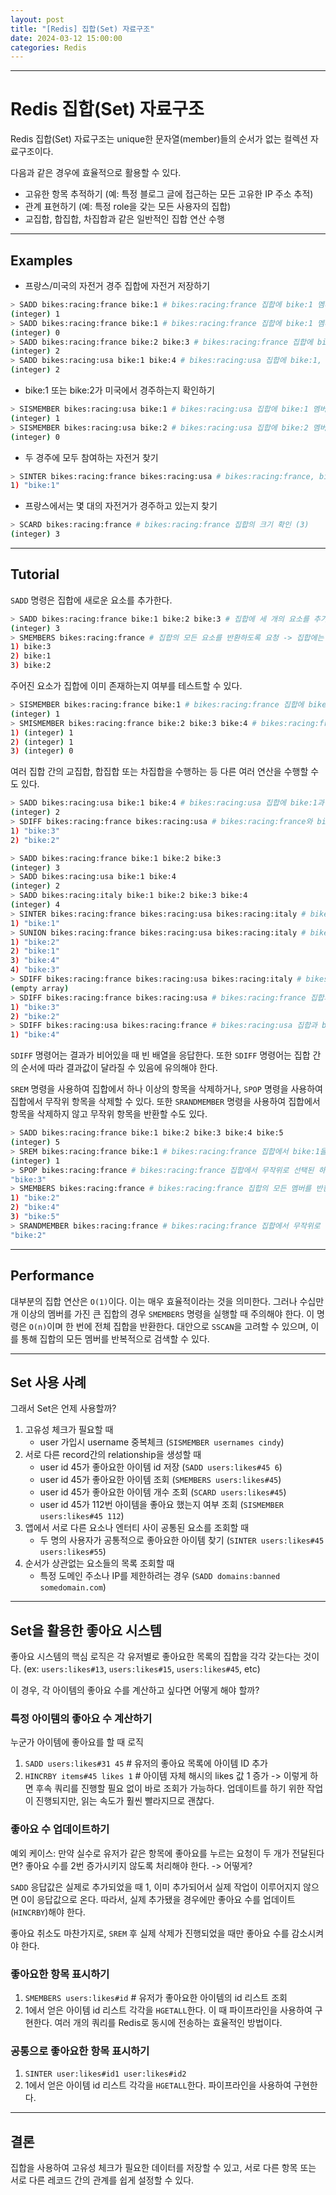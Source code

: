 ```yaml
---
layout: post
title: "[Redis] 집합(Set) 자료구조"
date: 2024-03-12 15:00:00
categories: Redis
---
```


---

# Redis 집합(Set) 자료구조

Redis 집합(Set) 자료구조는 unique한 문자열(member)들의 순서가 없는 컬렉션 자료구조이다. 

다음과 같은 경우에 효율적으로 활용할 수 있다.

- 고유한 항목 추적하기 (예: 특정 블로그 글에 접근하는 모든 고유한 IP 주소 추적)
- 관계 표현하기 (예: 특정 role을 갖는 모든 사용자의 집합)
- 교집합, 합집합, 차집합과 같은 일반적인 집합 연산 수행

---

## Examples

- 프랑스/미국의 자전거 경주 집합에 자전거 저장하기

```bash
> SADD bikes:racing:france bike:1 # bikes:racing:france 집합에 bike:1 멤버 추가 (1개 성공)
(integer) 1
> SADD bikes:racing:france bike:1 # bikes:racing:france 집합에 bike:1 멤버 추가 (이미 존재하는 멤버인 경우 무시된다)
(integer) 0
> SADD bikes:racing:france bike:2 bike:3 # bikes:racing:france 집합에 bike:2, bike:3 멤버 추가 (2개 성공)
(integer) 2
> SADD bikes:racing:usa bike:1 bike:4 # bikes:racing:usa 집합에 bike:1, bike:4 멤버 추가 (2개 성공)
(integer) 2
```

- bike:1 또는 bike:2가 미국에서 경주하는지 확인하기

```bash
> SISMEMBER bikes:racing:usa bike:1 # bikes:racing:usa 집합에 bike:1 멤버가 존재하는지 확인 (존재함)
(integer) 1
> SISMEMBER bikes:racing:usa bike:2 # bikes:racing:usa 집합에 bike:2 멤버가 존재하는지 확인 (존재하지 않음)
(integer) 0
```

- 두 경주에 모두 참여하는 자전거 찾기

```bash
> SINTER bikes:racing:france bikes:racing:usa # bikes:racing:france, bikes:racing:usa 두 집합에 공통된 멤버 확인 (bike:1)
1) "bike:1"
```

- 프랑스에서는 몇 대의 자전거가 경주하고 있는지 찾기

```bash
> SCARD bikes:racing:france # bikes:racing:france 집합의 크기 확인 (3)
(integer) 3
```

---

## Tutorial

`SADD` 명령은 집합에 새로운 요소를 추가한다.

```bash
> SADD bikes:racing:france bike:1 bike:2 bike:3 # 집합에 세 개의 요소를 추가
(integer) 3
> SMEMBERS bikes:racing:france # 집합의 모든 요소를 반환하도록 요청 -> 집합에는 순서 보장되지 않아서 호출시마다 순서가 다르게 응답될 수 있다.
1) bike:3
2) bike:1
3) bike:2
```

주어진 요소가 집합에 이미 존재하는지 여부를 테스트할 수 있다.

```bash
> SISMEMBER bikes:racing:france bike:1 # bikes:racing:france 집합에 bike:1이 있는지 확인 (존재함)
(integer) 1
> SMISMEMBER bikes:racing:france bike:2 bike:3 bike:4 # bikes:racing:france 집합에 bike:2, bike:3, bike:4 멤버가 존재하는지 확인 (bike:2, bike:3은 존재, bike:4는 존재하지 않음)
1) (integer) 1
2) (integer) 1
3) (integer) 0
```

여러 집합 간의 교집합, 합집합 또는 차집합을 수행하는 등 다른 여러 연산을 수행할 수도 있다.

```bash
> SADD bikes:racing:usa bike:1 bike:4 # bikes:racing:usa 집합에 bike:1과 bike:4를 추가 (2개 성공)
(integer) 2
> SDIFF bikes:racing:france bikes:racing:usa # bikes:racing:france와 bikes:racing:usa 집합의 차집합 찾기
1) "bike:3"
2) "bike:2"
```

```bash
> SADD bikes:racing:france bike:1 bike:2 bike:3
(integer) 3
> SADD bikes:racing:usa bike:1 bike:4
(integer) 2
> SADD bikes:racing:italy bike:1 bike:2 bike:3 bike:4
(integer) 4
> SINTER bikes:racing:france bikes:racing:usa bikes:racing:italy # bikes:racing:france, bikes:racing:usa, bikes:racing:italy 집합 간의 교집합 찾기
1) "bike:1"
> SUNION bikes:racing:france bikes:racing:usa bikes:racing:italy # bikes:racing:france, bikes:racing:usa, bikes:racing:italy 집합 간의 합집합 찾기
1) "bike:2"
2) "bike:1"
3) "bike:4"
4) "bike:3"
> SDIFF bikes:racing:france bikes:racing:usa bikes:racing:italy # bikes:racing:france, bikes:racing:usa, bikes:racing:italy 집합 간의 차집합 찾기
(empty array)
> SDIFF bikes:racing:france bikes:racing:usa # bikes:racing:france 집합과 bikes:racing:usa 집합 간의 차집합 찾기
1) "bike:3"
2) "bike:2"
> SDIFF bikes:racing:usa bikes:racing:france # bikes:racing:usa 집합과 bikes:racing:france 집합 간의 차집합 찾기
1) "bike:4"
```

`SDIFF` 명령어는 결과가 비어있을 때 빈 배열을 응답한다. 또한 `SDIFF` 명령어는 집합 간의 순서에 따라 결과값이 달라질 수 있음에 유의해야 한다.

`SREM` 명령을 사용하여 집합에서 하나 이상의 항목을 삭제하거나, `SPOP` 명령을 사용하여 집합에서 무작위 항목을 삭제할 수 있다. 또한 `SRANDMEMBER` 명령을 사용하여 집합에서 항목을 삭제하지 않고 무작위 항목을 반환할 수도 있다.

```bash
> SADD bikes:racing:france bike:1 bike:2 bike:3 bike:4 bike:5
(integer) 5
> SREM bikes:racing:france bike:1 # bikes:racing:france 집합에서 bike:1을 삭제 (1개 삭제 성공)
(integer) 1
> SPOP bikes:racing:france # bikes:racing:france 집합에서 무작위로 선택된 하나의 항목을 삭제하고 반환
"bike:3"
> SMEMBERS bikes:racing:france # bikes:racing:france 집합의 모든 멤버를 반환 (위에서 삭제한 멤버들은 사라졌다)
1) "bike:2"
2) "bike:4"
3) "bike:5"
> SRANDMEMBER bikes:racing:france # bikes:racing:france 집합에서 무작위로 선택된 하나의 항목을 반환
"bike:2"
```

---

## Performance

대부분의 집합 연산은 `O(1)`이다. 이는 매우 효율적이라는 것을 의미한다. 그러나 수십만 개 이상의 멤버를 가진 큰 집합의 경우 `SMEMBERS` 명령을 실행할 때 주의해야 한다. 이 명령은 `O(n)`이며 한 번에 전체 집합을 반환한다. 대안으로 `SSCAN`을 고려할 수 있으며, 이를 통해 집합의 모든 멤버를 반복적으로 검색할 수 있다.

---

## Set 사용 사례

그래서 Set은 언제 사용할까?

1. 고유성 체크가 필요할 때
	- user 가입시 username 중복체크 (`SISMEMBER usernames cindy`)
2. 서로 다른 record간의 relationship을 생성할 때
	- user id 45가 좋아요한 아이템 id 저장 (`SADD users:likes#45 6`)
	- user id 45가 좋아요한 아이템 조회 (`SMEMBERS users:likes#45`)
	- user id 45가 좋아요한 아이템 개수 조회 (`SCARD users:likes#45`)
	- user id 45가 112번 아이템을 좋아요 했는지 여부 조회 (`SISMEMBER users:likes#45 112`)
3. 앱에서 서로 다른 요소나 엔터티 사이 공통된 요소를 조회할 때
	- 두 명의 사용자가 공통적으로 좋아요한 아이템 찾기 (`SINTER users:likes#45 users:likes#55`)
4. 순서가 상관없는 요소들의 목록 조회할 때
	- 특정 도메인 주소나 IP를 제한하려는 경우 (`SADD domains:banned somedomain.com`)

---

## Set을 활용한 좋아요 시스템

좋아요 시스템의 핵심 로직은 각 유저별로 좋아요한 목록의 집합을 각각 갖는다는 것이다. (ex: `users:likes#13`, `users:likes#15`, `users:likes#45`, etc)

이 경우, 각 아이템의 좋아요 수를 계산하고 싶다면 어떻게 해야 할까?

### 특정 아이템의 좋아요 수 계산하기

누군가 아이템에 좋아요를 할 때 로직

1. `SADD users:likes#31 45` # 유저의 좋아요 목록에 아이템 ID 추가
2. `HINCRBY items#45 likes 1` # 아이템 자체 해시의 likes 값 1 증가
	-> 이렇게 하면 후속 쿼리를 진행할 필요 없이 바로 조회가 가능하다. 업데이트를 하기 위한 작업이 진행되지만, 읽는 속도가 훨씬 빨라지므로 괜찮다.

### 좋아요 수 업데이트하기

예외 케이스: 만약 실수로 유저가 같은 항목에 좋아요를 누르는 요청이 두 개가 전달된다면? 좋아요 수를 2번 증가시키지 않도록 처리해야 한다. -> 어떻게?

`SADD` 응답값은 실제로 추가되었을 때 1, 이미 추가되어서 실제 작업이 이루어지지 않으면 0이 응답값으로 온다. 따라서, 실제 추가됐을 경우에만 좋아요 수를 업데이트(`HINCRBY`)해야 한다.

좋아요 취소도 마찬가지로, `SREM` 후 실제 삭제가 진행되었을 때만 좋아요 수를 감소시켜야 한다.

### 좋아요한 항목 표시하기

1. `SMEMBERS users:likes#id` # 유저가 좋아요한 아이템의 id 리스트 조회
2. 1에서 얻은 아이템 id 리스트 각각을 `HGETALL`한다. 이 때 파이프라인을 사용하여 구현한다. 여러 개의 쿼리를 Redis로 동시에 전송하는 효율적인 방법이다.

### 공통으로 좋아요한 항목 표시하기

1. `SINTER user:likes#id1 user:likes#id2`
2. 1에서 얻은 아이템 id 리스트 각각을 `HGETALL`한다. 파이프라인을 사용하여 구현한다.

---

## 결론

집합을 사용하여 고유성 체크가 필요한 데이터를 저장할 수 있고, 서로 다른 항목 또는 서로 다른 레코드 간의 관계를 쉽게 설정할 수 있다.